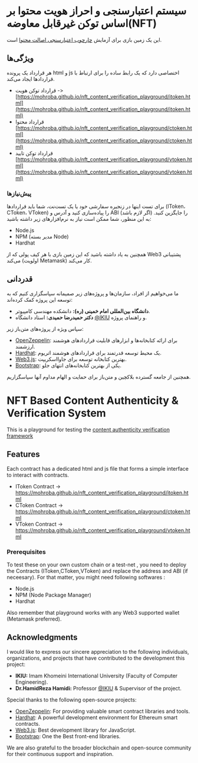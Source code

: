 # سیستم اعتبارسنجی و احراز هویت محتوا بر اساس توکن غیرقابل معاوضه(NFT)
این یک زمین بازی برای آزمایش [چارچوب اعتبارسنجی اصالت محتوا](https://github.com/mohroba/nft_content_verification) است.

## ویژگی‌ها
هر قرارداد یک پرونده html و js اختصاصی دارد که یک رابط ساده را برای ارتباط با قراردادها ایجاد می‌کند.
- قرارداد توکن هویت -> [https://mohroba.github.io/nft_content_verification_playground/itoken.html](https://mohroba.github.io/nft_content_verification_playground/itoken.html)
- قرارداد محتوا [https://mohroba.github.io/nft_content_verification_playground/ctoken.html](https://mohroba.github.io/nft_content_verification_playground/ctoken.html)
- قرارداد توکن تایید [https://mohroba.github.io/nft_content_verification_playground/vtoken.html](https://mohroba.github.io/nft_content_verification_playground/vtoken.html)

### پیش‌نیازها
برای تست اینها در زنجیره سفارشی خود یا یک تست‌نت، شما باید قراردادها (IToken، CToken، VToken) را پیاده‌سازی کنید و آدرس و ABI (اگر لازم باشد) را جایگزین کنید. به این منظور، شما ممکن است نیاز به نرم‌افزارهای زیر داشته باشید:
- Node.js
- NPM (مدیر بسته Node)
- Hardhat

همچنین به یاد داشته باشید که این زمین بازی با هر کیف پولی که از Web3 پشتیبانی می‌کند (اولویت Metamask) کار می‌کند.

## قدردانی
ما می‌خواهیم از افراد، سازمان‌ها و پروژه‌های زیر صمیمانه سپاسگزاری کنیم که به توسعه این پروژه کمک کرده‌اند:

- **دانشگاه بین‌المللی امام خمینی (ره):** دانشکده مهندسی کامپیوتر.
- **دکتر حمیدرضا حمیدی:** استاد دانشگاه [@IKIU](https://ikiu.ac.ir/) و راهنمای پروژه.

سپاس ویژه از پروژه‌های متن‌باز زیر:

- [OpenZeppelin](https://openzeppelin.com/): برای ارائه کتابخانه‌ها و ابزارهای قابلیت قراردادهای هوشمند ارزشمند.
- [Hardhat](https://hardhat.org/): یک محیط توسعه قدرتمند برای قراردادهای هوشمند اتریوم.
- [Web3.js](https://web3js.org/): بهترین کتابخانه توسعه برای جاوااسکریپت.
- [Bootstrap](https://getbootstrap.com/): یکی از بهترین کتابخانه‌های انتهای جلو.

همچنین از جامعه گسترده بلاکچین و متن‌باز برای حمایت و الهام مداوم آنها سپاسگزاریم.


# NFT Based Content Authenticity & Verification System
This is a playground for testing the  [content authenticity verification framework](https://github.com/mohroba/nft_content_verification)

## Features
Each contract has a dedicated html and js file that forms a simple interface to interact with contracts.
- IToken Contract -> https://mohroba.github.io/nft_content_verification_playground/itoken.html
- CToken Contract -> https://mohroba.github.io/nft_content_verification_playground/ctoken.html
- VToken Contract -> https://mohroba.github.io/nft_content_verification_playground/vtoken.html

### Prerequisites
To test these on your own custom chain or a test-net , you need to deploy the Contracts (IToken,CToken,VToken) and replace the address and ABI (if neceesary). For that matter, you might need following softwares :
- Node.js
- NPM (Node Package Manager)
- Hardhat

Also remember that playground works with any Web3 supported wallet (Metamask preferred).

## Acknowledgments

I would like to express our sincere appreciation to the following individuals, organizations, and projects that have contributed to the development this project:

- **IKIU:** Imam Khomeini International University (Faculty of Computer Engineering).
- **Dr.HamidReza Hamidi:** Professor [@IKIU](https://ikiu.ac.ir/) & Supervisor of the project.


Special thanks to the following open-source projects:

- [OpenZeppelin](https://openzeppelin.com/): For providing valuable smart contract libraries and tools.
- [Hardhat](https://hardhat.org/): A powerful development environment for Ethereum smart contracts.
- [Web3.js](https://web3js.org/): Best development library for JavaScript.
- [Bootstrap](https://getbootstrap.com/): One the Best front-end libraries.

We are also grateful to the broader blockchain and open-source community for their continuous support and inspiration.
